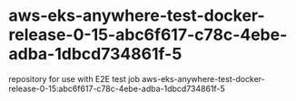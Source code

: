 # aws-eks-anywhere-test-docker-release-0-15-abc6f617-c78c-4ebe-adba-1dbcd734861f-5
repository for use with E2E test job aws-eks-anywhere-test-docker-release-0-15:abc6f617-c78c-4ebe-adba-1dbcd734861f-5
